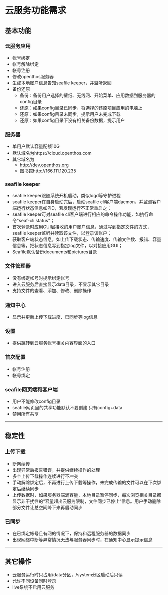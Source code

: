 # 云服务功能需求

## 基本功能

### 云服务应用
- 帐号绑定
- 帐号解除绑定
- 帐号注册
- 修改openthos服务器
- 生成本地账户信息告知seafile keeper，并监听返回
- 备份还原
   - 备份：备份用户选择的壁纸、无线网、开始菜单、应用数据到服务器的config目录
   - 还原：如果config目录已同步，将选择的还原项目应用的电脑上
   - 还原：如果config目录未同步，提示用户未完成下载
   - 还原：如果config目录下没有相关备份数据，提示用户

### 服务器
- 单用户默认容量配额10G
- 默认域名为https://cloud.openthos.com
- 其它域名为
   - http://dev.openthos.org
   - 图书馆http://166.111.120.235

### seafile keeper
- seafile keeper跟随系统开机启动，类似logd等守护进程
- seafile keeper在自身启动完后，启动seafile cli客户端daemon，并监测客户端运行状态信息如PID，若发现运行不正常重启之；
- seafile keeper可对seafile cli客户端进行相应的命令操作功能，如执行命令"seaf-cli status"；
- 首次登录时应用GUI层接收的用户账户信息，通过写到指定文件的方式，seafile keeper监听并读取该文件，以登录该账户；
- 获取客户端状态信息，如上传下载状态、传输速度、传输文件数、报错、容量信息等，把状态信息写到指定log文件，以对接应用GUI；
- Seafile默认备份documents和pictures目录

### 文件管理器
- 没有绑定帐号时提示绑定帐号
- 进入云服务后直接显示data目录，不显示其它目录
- 支持文件的查看、添加、修改、删除操作

### 通知中心
- 显示并更新上传下载进度、已同步等log信息

### 设置
- 提供跳转到云服务帐号相关内容界面的入口

### 首次配置
- 帐号注册
- 帐号绑定

### seafile网页端和客户端
- 用户不能修改config目录
- seafile网页里的共享功能默认不要创建 只有config+data
- 禁用所有共享

***

## 稳定性
### 上传下载
- 断网续传
- 出现异常后报告错误，并提供继续操作的处理
- 多个上传下载操作连续进行不冲突
- 手动解除绑定后，不再进行上传下载等操作，未完成传输的文件可以在下次绑定后继续同步
- 上传数据时，如果服务器端满容量，本地目录暂停同步，每次浏览相关目录都显示非干扰性的“容量超出云服务限制，文件同步已停止“信息。用户手动删除部分文件让总空间降下来再启动同步

### 已同步
- 在已绑定帐号且有网的情况下，保持和远程服务器的数据同步
- 出现网络中断等异常情况无法与服务器同步时，在通知中心显示提示信息

***

## 其它操作
- 云服务运行时只占用/data分区，/system分区启动后只读
- 允许不同设备同时登录
- live系统不启用云服务
